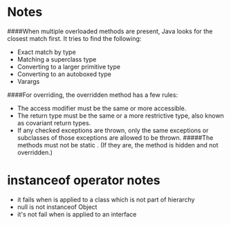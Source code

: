 # Notes 
####When multiple overloaded methods are present, Java looks for the closest match first. It
tries to find the following:
* Exact match by type
* Matching a superclass type
* Converting to a larger primitive type
* Converting to an autoboxed type
* Varargs

####For overriding, the overridden method has a few rules:
* The access modifier must be the same or more accessible.
* The return type must be the same or a more restrictive type, also known as covariant
return types.
* If any checked exceptions are thrown, only the same exceptions or subclasses of those
exceptions are allowed to be thrown.
#####The methods must not be static . (If they are, the method is hidden and not overridden.)

# instanceof operator notes
- it fails when is applied to a class which is not part of hierarchy
- null is not instanceof Object
- it's not fail when is applied to an interface